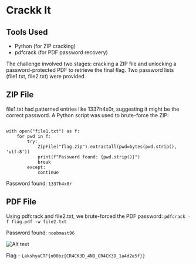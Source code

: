 # Crackk It

## Tools Used
- Python (for ZIP cracking)
- pdfcrack (for PDF password recovery)

The challenge involved two stages: cracking a ZIP file and unlocking a password-protected PDF to retrieve the final flag. Two password lists (file1.txt, file2.txt) were provided.

## ZIP File

file1.txt had patterned entries like 1337h4x0r, suggesting it might be the correct password. A Python script was used to brute-force the ZIP:

```from zipfile import ZipFile

with open("file1.txt") as f:
    for pwd in f:
        try:
            ZipFile("flag.zip").extractall(pwd=bytes(pwd.strip(), 'utf-8'))
            print(f"Password found: {pwd.strip()}")
            break
        except:
            continue
```
Password found:
`1337h4x0r`

## PDF File

Using pdfcrack and file2.txt, we brute-forced the PDF password:
```pdfcrack -f flag.pdf -w file2.txt```

Password found:
`noobmast96`

![Alt text](Flag.png)

Flag - `LakshyaCTF{n00bz{CR4CK3D_4ND_CR4CK3D_1a4d2e5f}}`
